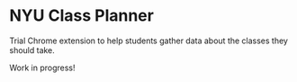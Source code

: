# NYU Class Planner
Trial Chrome extension to help students gather data about the classes they should take.

Work in progress!
